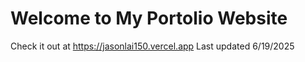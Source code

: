 # Welcome to My Portolio Website
Check it out at https://jasonlai150.vercel.app
Last updated 6/19/2025
